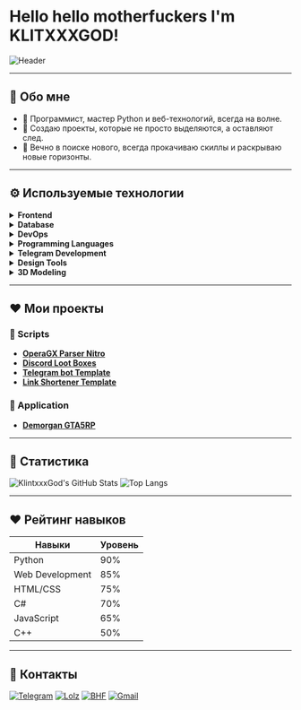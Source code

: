 # Hello hello motherfuckers I'm KLITXXXGOD!
![Header](https://i.ibb.co/pJwpFyB/Screenshot-2.png)

---

## 🖤 Обо мне

- 💨 Программист, мастер Python и веб-технологий, всегда на волне.
- 💨 Создаю проекты, которые не просто выделяются, а оставляют след.
- 💨 Вечно в поиске нового, всегда прокачиваю скиллы и раскрываю новые горизонты.

---

## ⚙️ Используемые технологии

<details>
  <summary><strong>Frontend</strong></summary>

  ![HTML5](https://img.shields.io/badge/html5-%23000000.svg?style=for-the-badge&logo=html5&logoColor=white)  ![CSS3](https://img.shields.io/badge/css3-%23000000.svg?style=for-the-badge&logo=css3&logoColor=white)  ![JavaScript](https://img.shields.io/badge/javascript-%23000000.svg?style=for-the-badge&logo=javascript&logoColor=white)  ![Bootstrap](https://img.shields.io/badge/bootstrap-%23000000.svg?style=for-the-badge&logo=bootstrap&logoColor=white)  ![TailwindCSS](https://img.shields.io/badge/tailwindcss-%23000000.svg?style=for-the-badge&logo=tailwind-css&logoColor=white)  

</details>

<details>
  <summary><strong>Database</strong></summary>

  ![MongoDB](https://img.shields.io/badge/MongoDB-%23000000.svg?style=for-the-badge&logo=mongodb&logoColor=white)  ![SQLite](https://img.shields.io/badge/SQLite-%23000000.svg?style=for-the-badge&logo=sqlite&logoColor=white)  

</details>

<details>
  <summary><strong>DevOps</strong></summary>

  ![Apache](https://img.shields.io/badge/apache-%23000000.svg?style=for-the-badge&logo=apache&logoColor=white)  ![Nginx](https://img.shields.io/badge/nginx-%23000000.svg?style=for-the-badge&logo=nginx&logoColor=white)  ![Heroku](https://img.shields.io/badge/heroku-%23000000.svg?style=for-the-badge&logo=heroku&logoColor=white)  ![Vercel](https://img.shields.io/badge/vercel-%23000000.svg?style=for-the-badge&logo=vercel&logoColor=white)  

</details>

<details>
  <summary><strong>Programming Languages</strong></summary>

  ![Python](https://img.shields.io/badge/python-%23000000.svg?style=for-the-badge&logo=python&logoColor=white) ![C#](https://img.shields.io/badge/csharp-%23000000.svg?style=for-the-badge&logo=csharp&logoColor=white)  ![C++](https://img.shields.io/badge/cplusplus-%23000000.svg?style=for-the-badge&logo=cplusplus&logoColor=white)  ![Batch](https://img.shields.io/badge/Batch-%23000000.svg?style=for-the-badge&logo=windows-terminal&logoColor=white)  ![Shell](https://img.shields.io/badge/Shell-%23000000.svg?style=for-the-badge&logo=gnubash&logoColor=white)  

</details>

<details>
  <summary><strong>Telegram Development</strong></summary>

  ![Telethon](https://img.shields.io/badge/Telethon-%23000000.svg?style=for-the-badge&logo=telegram&logoColor=white)  ![Ayogram](https://img.shields.io/badge/Ayogram-%23000000.svg?style=for-the-badge&logo=telegram&logoColor=white)  ![Pyogram](https://img.shields.io/badge/Pyogram-%23000000.svg?style=for-the-badge&logo=telegram&logoColor=white)  

</details>

<details>
  <summary><strong>Design Tools</strong></summary>


  ![Adobe Photoshop](https://img.shields.io/badge/Adobe_Photoshop-%23000000.svg?style=for-the-badge&logo=adobe-photoshop&logoColor=white)  ![Adobe Illustrator](https://img.shields.io/badge/Adobe_Illustrator-%23000000.svg?style=for-the-badge&logo=adobe-illustrator&logoColor=white)  ![Figma](https://img.shields.io/badge/Figma-%23000000.svg?style=for-the-badge&logo=figma&logoColor=white)  ![Canva](https://img.shields.io/badge/Canva-%23000000.svg?style=for-the-badge&logo=canva&logoColor=white)  

</details>

<details>
  <summary><strong>3D Modeling</strong></summary>

  ![3ds Max](https://img.shields.io/badge/3dsMax-%23000000.svg?style=for-the-badge&logo=autodesk&logoColor=white)  ![Blender](https://img.shields.io/badge/Blender-%23000000.svg?style=for-the-badge&logo=blender&logoColor=white)

</details>

---

## ♥️ Мои проекты

### 💨 Scripts
- **[OperaGX Parser Nitro](https://github.com/klintxxxgod/OperaGXParserNitro)**
- **[Discord Loot Boxes](https://github.com/klintxxxgod/DiscordLootBoxes)**
- **[Telegram bot Template](https://github.com/klintxxxgod/Telegram-bot-template)**
- **[Link Shortener Template](https://github.com/klintxxxgod/Link-Shortener-Template)**

### 💨 Application
- **[Demorgan GTA5RP](https://github.com/klintxxxgod/DemorganGTA5RP)**

---

## 🖤 Статистика

![KlintxxxGod's GitHub Stats](https://github-readme-stats.vercel.app/api?username=klintxxxgod&show_icons=true&hide_border=true&bg_color=000000&title_color=ffffff&text_color=ffffff&icon_color=00c4ff) ![Top Langs](https://github-readme-stats.vercel.app/api/top-langs/?username=klintxxxgod&layout=compact&hide_border=true&bg_color=000000&title_color=ffffff&text_color=ffffff&icon_color=00c4ff)

---

## ♥️ Рейтинг навыков

| Навыки         | Уровень  |
| -------------- | -------- |
| Python         | 90%      |
| Web Development| 85%      |
| HTML/CSS       | 75%      |
| C#             | 70%      |
| JavaScript     | 65%      |
| C++            | 50%      |

---

## 🖤 Контакты

[![Telegram](https://img.shields.io/badge/-Telegram-black?style=for-the-badge&logo=telegram&logoColor=white)](https://t.me/klintxxxgod)  [![Lolz](https://img.shields.io/badge/-Lolz%20Team-black?style=for-the-badge&logo=data:image/png;base64,iVBORw0KGgoAAAANSUhEUgAAABAAAAAQCAYAAAAf8/9hAAAABHNCSVQICAgIfAhkiAAAAFdJREFUOI3FkjEOgkAQRc/CoFAEmf4SzkIkg1UkfsAdKNFBOkEEVnMkr1SBBSgUtqtUKV9jeBGwrvE3d+7s3TeAH5GgdYBGSCYJ1ASowm5YAz5voFrOh6oP/poM14wHdAe2Bi4OjsMUyccxPB3bs6Dn8AMhRWLZLeQKkwAAAABJRU5ErkJggg==&logoColor=white)](https://lolz.live/klintxxxgod/)  [![BHF](https://img.shields.io/badge/-BHF-black?style=for-the-badge&logo=matrix&logoColor=white)](https://bhf.pro/members/545192/)  [![Gmail](https://img.shields.io/badge/-Gmail-black?style=for-the-badge&logo=gmail&logoColor=white)](mailto:owner.klint@gmail.com)
